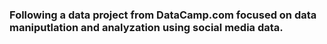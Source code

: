 ### Following a data project from DataCamp.com focused on data maniputlation and analyzation using social media data.
